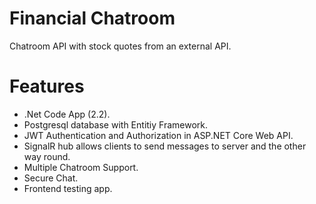 # Financial Chatroom
Chatroom API with stock quotes from an external API.

# Features
- .Net Code App (2.2).
- Postgresql database with Entitiy Framework.
- JWT Authentication and Authorization in ASP.NET Core Web API.
- SignalR hub allows clients to send messages to server and the other way round.
- Multiple Chatroom Support.
- Secure Chat.
- Frontend testing app.
